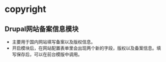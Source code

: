 # copyright
## Drupal网站备案信息模块

* 主要用于国内网站填写备案以及版权信息。
* 开启模块后，在网站配置表单里会出现两个新的字段，版权以及备案信息。填写保存后，可以在前台模版中调用。
